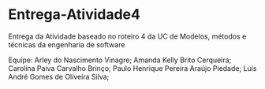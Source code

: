 # Entrega-Atividade4
Entrega da Atividade baseado no roteiro 4 da UC de Modelos, métodos e técnicas da engenharia de software

Equipe:
Arley do Nascimento Vinagre;
Amanda Kelly Brito Cerqueira;
Carolina Paiva Carvalho Brinço;
Paulo Henrique Pereira Araújo Piedade;
Luís André Gomes de Oliveira Silva;
